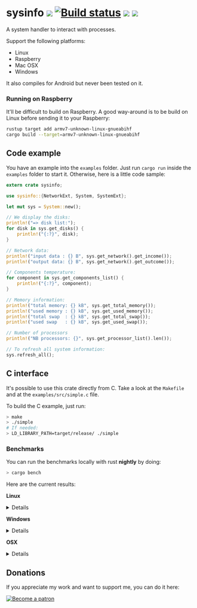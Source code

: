 # sysinfo [![][img_travis-ci]][travis-ci] [![Build status](https://ci.appveyor.com/api/projects/status/nhep876b3legunwd/branch/master?svg=true)](https://ci.appveyor.com/project/GuillaumeGomez/sysinfo/branch/master) [![][img_crates]][crates] [![][img_doc]][doc]

[img_travis-ci]: https://api.travis-ci.org/GuillaumeGomez/sysinfo.png?branch=master
[img_crates]: https://img.shields.io/crates/v/sysinfo.svg
[img_doc]: https://img.shields.io/badge/rust-documentation-blue.svg

[travis-ci]: https://travis-ci.org/GuillaumeGomez/sysinfo
[crates]: https://crates.io/crates/sysinfo
[doc]: https://docs.rs/sysinfo/

A system handler to interact with processes.

Support the following platforms:

 * Linux
 * Raspberry
 * Mac OSX
 * Windows

It also compiles for Android but never been tested on it.

### Running on Raspberry

It'll be difficult to build on Raspberry. A good way-around is to be build on Linux before sending it to your Raspberry:

```bash
rustup target add armv7-unknown-linux-gnueabihf
cargo build --target=armv7-unknown-linux-gnueabihf
```

## Code example

You have an example into the `examples` folder. Just run `cargo run` inside the `examples` folder to start it. Otherwise, here is a little code sample:

```rust
extern crate sysinfo;

use sysinfo::{NetworkExt, System, SystemExt};

let mut sys = System::new();

// We display the disks:
println!("=> disk list:");
for disk in sys.get_disks() {
    println!("{:?}", disk);
}

// Network data:
println!("input data : {} B", sys.get_network().get_income());
println!("output data: {} B", sys.get_network().get_outcome());

// Components temperature:
for component in sys.get_components_list() {
    println!("{:?}", component);
}

// Memory information:
println!("total memory: {} kB", sys.get_total_memory());
println!("used memory : {} kB", sys.get_used_memory());
println!("total swap  : {} kB", sys.get_total_swap());
println!("used swap   : {} kB", sys.get_used_swap());

// Number of processors
println!("NB processors: {}", sys.get_processor_list().len());

// To refresh all system information:
sys.refresh_all();
```

## C interface

It's possible to use this crate directly from C. Take a look at the `Makefile` and at the `examples/src/simple.c` file.

To build the C example, just run:

```bash
> make
> ./simple
# If needed:
> LD_LIBRARY_PATH=target/release/ ./simple
```

### Benchmarks

You can run the benchmarks locally with rust **nightly** by doing:

```bash
> cargo bench
```

Here are the current results:

**Linux**

<details>

```text
test bench_new                  ... bench:  12,950,615 ns/iter (+/- 1,054,683)
test bench_refresh_all          ... bench:   5,412,422 ns/iter (+/- 1,839,554)
test bench_refresh_cpu          ... bench:      12,967 ns/iter (+/- 618)
test bench_refresh_disk_lists   ... bench:      50,005 ns/iter (+/- 7,639)
test bench_refresh_disks        ... bench:       2,314 ns/iter (+/- 45)
test bench_refresh_memory       ... bench:      11,037 ns/iter (+/- 1,172)
test bench_refresh_network      ... bench:      53,703 ns/iter (+/- 1,396)
test bench_refresh_process      ... bench:      43,730 ns/iter (+/- 3,936)
test bench_refresh_processes    ... bench:   4,673,568 ns/iter (+/- 494,504)
test bench_refresh_system       ... bench:      48,861 ns/iter (+/- 3,433)
test bench_refresh_temperatures ... bench:      23,046 ns/iter (+/- 2,131)
```
</details>

**Windows**

<details>

```text
test bench_new                  ... bench:  61,548,071 ns/iter (+/- 196,093,742)
test bench_refresh_all          ... bench:   2,541,951 ns/iter (+/- 482,285)
test bench_refresh_cpu          ... bench:         460 ns/iter (+/- 478)
test bench_refresh_disk_lists   ... bench:     152,940 ns/iter (+/- 8,330)
test bench_refresh_disks        ... bench:      55,597 ns/iter (+/- 9,629)
test bench_refresh_memory       ... bench:       2,130 ns/iter (+/- 486)
test bench_refresh_network      ... bench:         212 ns/iter (+/- 216)
test bench_refresh_process      ... bench:          38 ns/iter (+/- 33)
test bench_refresh_processes    ... bench:   2,175,034 ns/iter (+/- 315,585)
test bench_refresh_system       ... bench:       2,508 ns/iter (+/- 224)
test bench_refresh_temperatures ... bench:           1 ns/iter (+/- 0)
```
</details>

**OSX**

<details>

```text
test bench_new                  ... bench:  64,062,254 ns/iter (+/- 8,845,126)
test bench_refresh_all          ... bench:   4,285,670 ns/iter (+/- 467,963)
test bench_refresh_cpu          ... bench:      10,712 ns/iter (+/- 1,493)
test bench_refresh_disk_lists   ... bench:     837,489 ns/iter (+/- 48,593)
test bench_refresh_disks        ... bench:         956 ns/iter (+/- 128)
test bench_refresh_memory       ... bench:       3,327 ns/iter (+/- 462)
test bench_refresh_network      ... bench:      34,465 ns/iter (+/- 5,228)
test bench_refresh_process      ... bench:       3,935 ns/iter (+/- 1,135)
test bench_refresh_processes    ... bench:   2,489,203 ns/iter (+/- 140,567)
test bench_refresh_system       ... bench:     741,774 ns/iter (+/- 335,431)
test bench_refresh_temperatures ... bench:     680,362 ns/iter (+/- 167,343)
```
</details>

## Donations

If you appreciate my work and want to support me, you can do it here:

[![Become a patron](https://c5.patreon.com/external/logo/become_a_patron_button.png)](https://www.patreon.com/GuillaumeGomez)
